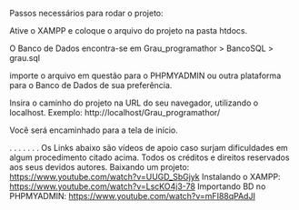 Passos necessários para rodar o projeto:

Ative o XAMPP e coloque o arquivo do projeto na pasta htdocs.

O Banco de Dados encontra-se em
 Grau_programathor > BancoSQL > grau.sql

 importe o arquivo em questão para o PHPMYADMIN ou outra plataforma para o Banco de Dados de sua preferência.

 Insira o caminho do projeto na URL do seu navegador, utilizando o localhost. Exemplo:
 http://localhost/Grau_programathor/

Você será encaminhado para a tela de início.





.
.
.
.
.
.
.
Os Links abaixo são vídeos de apoio caso surjam dificuldades em algum procedimento citado acima. Todos os créditos e direitos reservados aos seus devidos autores.
Baixando um projeto:  https://www.youtube.com/watch?v=UUGD_SbGjyk
Instalando o XAMPP:   https://www.youtube.com/watch?v=LscKO4j3-78
Importando BD no PHPMYADMIN: https://www.youtube.com/watch?v=mFI88qPAdJI